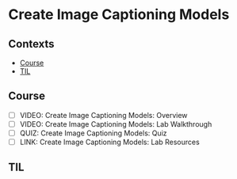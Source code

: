 # Create Image Captioning Models

## Contexts
* [Course](#course)
* [TIL](#til)

## Course
* [ ] VIDEO: Create Image Captioning Models: Overview
* [ ] VIDEO: Create Image Captioning Models: Lab Walkthrough
* [ ] QUIZ: Create Image Captioning Models: Quiz
* [ ] LINK: Create Image Captioning Models: Lab Resources

## TIL
